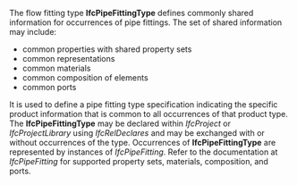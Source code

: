 ﻿The flow fitting type **IfcPipeFittingType** defines commonly shared information for occurrences of pipe fittings. The set of shared information may include:

* common properties with shared property sets
* common representations
* common materials
* common composition of elements
* common ports

It is used to define a pipe fitting type specification indicating the specific product information that is common to all occurrences of that product type. The **IfcPipeFittingType** may be declared within _IfcProject_ or _IfcProjectLibrary_ using _IfcRelDeclares_ and may be exchanged with or without occurrences of the type. Occurrences of **IfcPipeFittingType** are represented by instances of _IfcPipeFitting_. Refer to the documentation at _IfcPipeFitting_ for supported property sets, materials, composition, and ports.